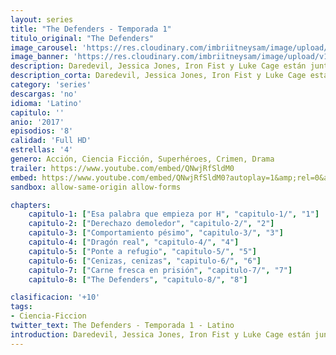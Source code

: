 ```yaml
---
layout: series
title: "The Defenders - Temporada 1"
titulo_original: "The Defenders"
image_carousel: 'https://res.cloudinary.com/imbriitneysam/image/upload/v1546192520/defenders-poster-min.jpg'
image_banner: 'https://res.cloudinary.com/imbriitneysam/image/upload/v1546192521/defenders-banner-min.jpg'
description: Daredevil, Jessica Jones, Iron Fist y Luke Cage están juntos por primera vez. Los Defensores es un equipo formado por estos cuatro superhéroes cuya misión es proteger Hell’s Kitchen, uno de los barrios más problemáticos de la ciudad de Nueva York. Un abogado ciego, una mujer con súper fuerza, un multimillonario experto en artes marciales y un auténtico hombre de acero serán los encargados de detener a la villana Alexandra, que amenaza con destruir todo cuanto quieren. Por suerte, no estarán solos, ya que a este equipo se unen otros héroes como Elektra, Misty Knight y Colleen Wing
description_corta: Daredevil, Jessica Jones, Iron Fist y Luke Cage están juntos por primera vez. Los Defensores es un equipo formado por estos cuatro superhéroes cuya misión es proteger Hell’s Kitchen, uno de los barrios más problemáticos de....
category: 'series'
descargas: 'no'
idioma: 'Latino'
capitulo: ''
anio: '2017'
episodios: '8'
calidad: 'Full HD'
estrellas: '4'
genero: Acción, Ciencia Ficción, Superhéroes, Crimen, Drama
trailer: https://www.youtube.com/embed/QNwjRfSldM0
embed: https://www.youtube.com/embed/QNwjRfSldM0?autoplay=1&amp;rel=0&amp;hd=1&border=0&wmode=opaque&enablejsapi=1&modestbranding=1&controls=1&showinfo=0
sandbox: allow-same-origin allow-forms 

chapters:
    capitulo-1: ["Esa palabra que empieza por H", "capitulo-1/", "1"]
    capitulo-2: ["Derechazo demoledor", "capitulo-2/", "2"]
    capitulo-3: ["Comportamiento pésimo", "capitulo-3/", "3"]
    capitulo-4: ["Dragón real", "capitulo-4/", "4"]
    capitulo-5: ["Ponte a refugio", "capitulo-5/", "5"]
    capitulo-6: ["Cenizas, cenizas", "capitulo-6/", "6"]
    capitulo-7: ["Carne fresca en prisión", "capitulo-7/", "7"]
    capitulo-8: ["The Defenders", "capitulo-8/", "8"]

clasificacion: '+10'
tags:
- Ciencia-Ficcion
twitter_text: The Defenders - Temporada 1 - Latino
introduction: Daredevil, Jessica Jones, Iron Fist y Luke Cage están juntos por primera vez. Los Defensores es un equipo formado por estos cuatro superhéroes cuya misión es proteger Hell’s Kitchen, uno de los barrios más problemáticos de....
---
```












